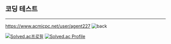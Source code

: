 ## 코딩 테스트
---
https://www.acmicpc.net/user/agent227
![back](https://user-images.githubusercontent.com/89558087/164625152-f4b7b88a-5502-440a-9ec4-12c5e5127627.png)

[![Solved.ac프로필](http://mazassumnida.wtf/api/v2/generate_badge?boj={agent227})](https://solved.ac/{agent227})
[![Solved.ac Profile](http://mazassumnida.wtf/api/generate_badge?boj=agent227)](https://solved.ac/agent227)
